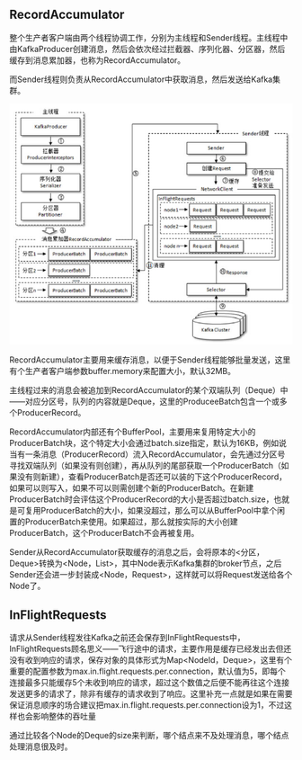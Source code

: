 ## RecordAccumulator 

整个生产者客户端由两个线程协调工作，分别为主线程和Sender线程。主线程中由KafkaProducer创建消息，然后会依次经过拦截器、序列化器、分区器，然后缓存到消息累加器，也称为RecordAccumulator。

而Sender线程则负责从RecordAccumulator中获取消息，然后发送给Kafka集群。

![img](./images/kafka发送流程.png)

RecordAccumulator主要用来缓存消息，以便于Sender线程能够批量发送，这里有个生产者客户端参数buffer.memory来配置大小，默认32MB。



主线程过来的消息会被追加到RecordAccumulator的某个双端队列（Deque）中——对应分区号，队列的内容就是Deque<ProducerBatch>，这里的ProduceeBatch包含一个或多个ProducerRecord。



RecordAccumulator内部还有个BufferPool，主要用来复用特定大小的ProducerBatch块，这个特定大小会通过batch.size指定，默认为16KB，例如说当有一条消息（ProducerRecord）流入RecordAccumulator，会先通过分区号寻找双端队列（如果没有则创建），再从队列的尾部获取一个ProducerBatch（如果没有则新建），查看ProducerBatch是否还可以装的下这个ProducerRecord，如果可以则写入，如果不可以则需创建个新的ProducerBatch。在新建ProducerBatch时会评估这个ProducerRecord的大小是否超过batch.size，也就是可复用ProducerBatch的大小，如果没超过，那么可以从BufferPool中拿个闲置的ProducerBatch来使用。如果超过，那么就按实际的大小创建ProducerBatch，这个ProducerBatch不会再被复用。



Sender从RecordAccumulator获取缓存的消息之后，会将原本的<分区，Deque<ProducerBatch>>转换为<Node，List<ProducerBatch>>，其中Node表示Kafka集群的broker节点，之后Sender还会进一步封装成<Node，Request>，这样就可以将Request发送给各个Node了。



## InFlightRequests

请求从Sender线程发往Kafka之前还会保存到InFlightRequests中，InFlightRequests顾名思义——飞行途中的请求，主要作用是缓存已经发出去但还没有收到响应的请求，保存对象的具体形式为Map<NodeId，Deque<Request>>，这里有个重要的配置参数为max.in.flight.requests.per.connection，默认值为5，即每个连接最多只能缓存5个未收到响应的请求，超过这个数值之后便不能再往这个连接发送更多的请求了，除非有缓存的请求收到了响应。这里补充一点就是如果在需要保证消息顺序的场合建议把max.in.flight.requests.per.connection设为1，不过这样也会影响整体的吞吐量

通过比较各个Node的Deque<Request>的size来判断，哪个结点来不及处理消息，哪个结点处理消息很及时。